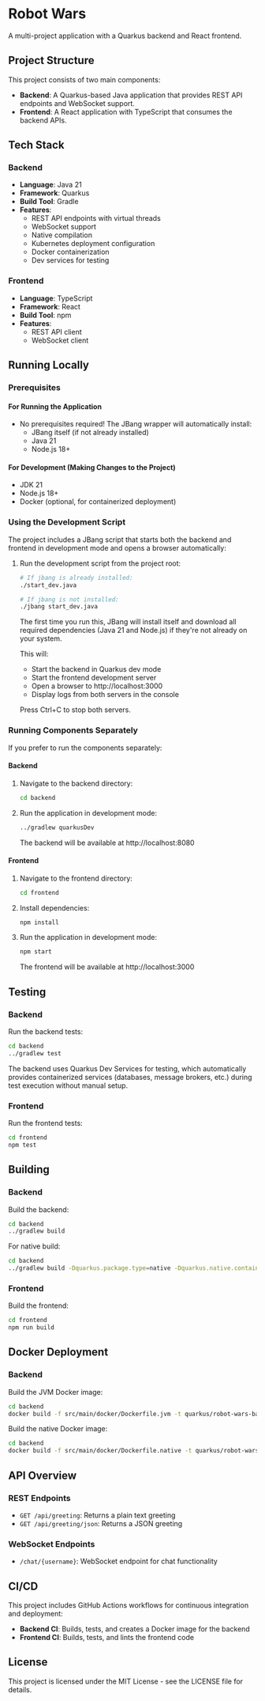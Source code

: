 # Robot Wars

A multi-project application with a Quarkus backend and React frontend.

## Project Structure

This project consists of two main components:

- **Backend**: A Quarkus-based Java application that provides REST API endpoints and WebSocket support.
- **Frontend**: A React application with TypeScript that consumes the backend APIs.

## Tech Stack

### Backend
- **Language**: Java 21
- **Framework**: Quarkus
- **Build Tool**: Gradle
- **Features**:
  - REST API endpoints with virtual threads
  - WebSocket support
  - Native compilation
  - Kubernetes deployment configuration
  - Docker containerization
  - Dev services for testing

### Frontend
- **Language**: TypeScript
- **Framework**: React
- **Build Tool**: npm
- **Features**:
  - REST API client
  - WebSocket client

## Running Locally

### Prerequisites

#### For Running the Application
- No prerequisites required! The JBang wrapper will automatically install:
  - JBang itself (if not already installed)
  - Java 21
  - Node.js 18+

#### For Development (Making Changes to the Project)
- JDK 21
- Node.js 18+
- Docker (optional, for containerized deployment)

### Using the Development Script

The project includes a JBang script that starts both the backend and frontend in development mode and opens a browser automatically:

1. Run the development script from the project root:
   ```bash
   # If jbang is already installed:
   ./start_dev.java

   # If jbang is not installed:
   ./jbang start_dev.java
   ```

   The first time you run this, JBang will install itself and download all required dependencies (Java 21 and Node.js) if they're not already on your system.

   This will:
   - Start the backend in Quarkus dev mode
   - Start the frontend development server
   - Open a browser to http://localhost:3000
   - Display logs from both servers in the console

   Press Ctrl+C to stop both servers.

### Running Components Separately

If you prefer to run the components separately:

#### Backend

1. Navigate to the backend directory:
   ```bash
   cd backend
   ```

2. Run the application in development mode:
   ```bash
   ../gradlew quarkusDev
   ```

   The backend will be available at http://localhost:8080

#### Frontend

1. Navigate to the frontend directory:
   ```bash
   cd frontend
   ```

2. Install dependencies:
   ```bash
   npm install
   ```

3. Run the application in development mode:
   ```bash
   npm start
   ```

   The frontend will be available at http://localhost:3000

## Testing

### Backend

Run the backend tests:
```bash
cd backend
../gradlew test
```

The backend uses Quarkus Dev Services for testing, which automatically provides containerized services (databases, message brokers, etc.) during test execution without manual setup.

### Frontend

Run the frontend tests:
```bash
cd frontend
npm test
```

## Building

### Backend

Build the backend:
```bash
cd backend
../gradlew build
```

For native build:
```bash
cd backend
../gradlew build -Dquarkus.package.type=native -Dquarkus.native.container-build=true
```

### Frontend

Build the frontend:
```bash
cd frontend
npm run build
```

## Docker Deployment

### Backend

Build the JVM Docker image:
```bash
cd backend
docker build -f src/main/docker/Dockerfile.jvm -t quarkus/robot-wars-backend-jvm .
```

Build the native Docker image:
```bash
cd backend
docker build -f src/main/docker/Dockerfile.native -t quarkus/robot-wars-backend-native .
```


## API Overview

### REST Endpoints

- `GET /api/greeting`: Returns a plain text greeting
- `GET /api/greeting/json`: Returns a JSON greeting

### WebSocket Endpoints

- `/chat/{username}`: WebSocket endpoint for chat functionality

## CI/CD

This project includes GitHub Actions workflows for continuous integration and deployment:

- **Backend CI**: Builds, tests, and creates a Docker image for the backend
- **Frontend CI**: Builds, tests, and lints the frontend code

## License

This project is licensed under the MIT License - see the LICENSE file for details.
